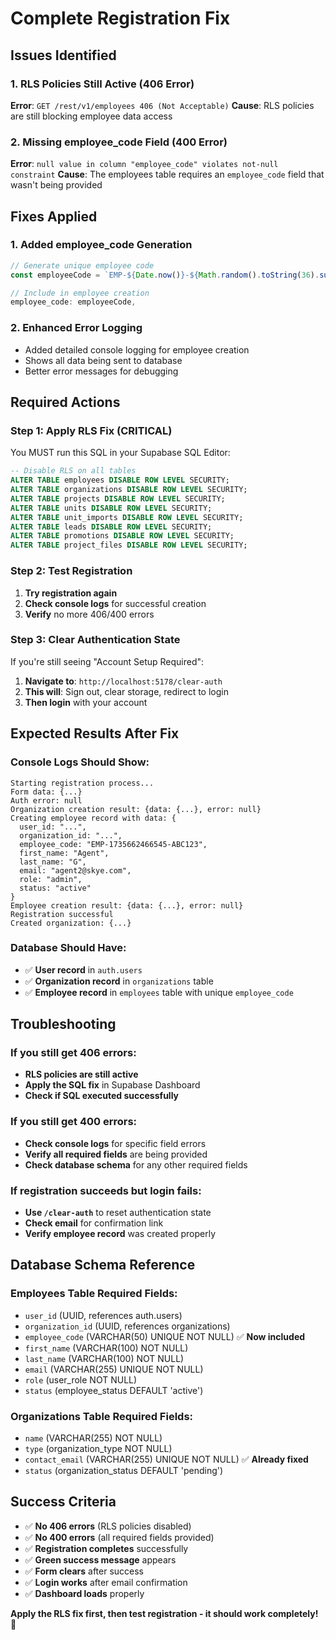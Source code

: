 # Complete Registration Fix

## Issues Identified

### 1. RLS Policies Still Active (406 Error)
**Error**: `GET /rest/v1/employees 406 (Not Acceptable)`
**Cause**: RLS policies are still blocking employee data access

### 2. Missing employee_code Field (400 Error)
**Error**: `null value in column "employee_code" violates not-null constraint`
**Cause**: The employees table requires an `employee_code` field that wasn't being provided

## Fixes Applied

### 1. Added employee_code Generation
```typescript
// Generate unique employee code
const employeeCode = `EMP-${Date.now()}-${Math.random().toString(36).substring(2, 8).toUpperCase()}`;

// Include in employee creation
employee_code: employeeCode,
```

### 2. Enhanced Error Logging
- Added detailed console logging for employee creation
- Shows all data being sent to database
- Better error messages for debugging

## Required Actions

### Step 1: Apply RLS Fix (CRITICAL)
You MUST run this SQL in your Supabase SQL Editor:

```sql
-- Disable RLS on all tables
ALTER TABLE employees DISABLE ROW LEVEL SECURITY;
ALTER TABLE organizations DISABLE ROW LEVEL SECURITY;
ALTER TABLE projects DISABLE ROW LEVEL SECURITY;
ALTER TABLE units DISABLE ROW LEVEL SECURITY;
ALTER TABLE unit_imports DISABLE ROW LEVEL SECURITY;
ALTER TABLE leads DISABLE ROW LEVEL SECURITY;
ALTER TABLE promotions DISABLE ROW LEVEL SECURITY;
ALTER TABLE project_files DISABLE ROW LEVEL SECURITY;
```

### Step 2: Test Registration
1. **Try registration again**
2. **Check console logs** for successful creation
3. **Verify** no more 406/400 errors

### Step 3: Clear Authentication State
If you're still seeing "Account Setup Required":
1. **Navigate to**: `http://localhost:5178/clear-auth`
2. **This will**: Sign out, clear storage, redirect to login
3. **Then login** with your account

## Expected Results After Fix

### Console Logs Should Show:
```
Starting registration process...
Form data: {...}
Auth error: null
Organization creation result: {data: {...}, error: null}
Creating employee record with data: {
  user_id: "...",
  organization_id: "...",
  employee_code: "EMP-1735662466545-ABC123",
  first_name: "Agent",
  last_name: "G",
  email: "agent2@skye.com",
  role: "admin",
  status: "active"
}
Employee creation result: {data: {...}, error: null}
Registration successful
Created organization: {...}
```

### Database Should Have:
- ✅ **User record** in `auth.users`
- ✅ **Organization record** in `organizations` table
- ✅ **Employee record** in `employees` table with unique `employee_code`

## Troubleshooting

### If you still get 406 errors:
- **RLS policies are still active**
- **Apply the SQL fix** in Supabase Dashboard
- **Check if SQL executed successfully**

### If you still get 400 errors:
- **Check console logs** for specific field errors
- **Verify all required fields** are being provided
- **Check database schema** for any other required fields

### If registration succeeds but login fails:
- **Use `/clear-auth`** to reset authentication state
- **Check email** for confirmation link
- **Verify employee record** was created properly

## Database Schema Reference

### Employees Table Required Fields:
- `user_id` (UUID, references auth.users)
- `organization_id` (UUID, references organizations)
- `employee_code` (VARCHAR(50) UNIQUE NOT NULL) ✅ **Now included**
- `first_name` (VARCHAR(100) NOT NULL)
- `last_name` (VARCHAR(100) NOT NULL)
- `email` (VARCHAR(255) UNIQUE NOT NULL)
- `role` (user_role NOT NULL)
- `status` (employee_status DEFAULT 'active')

### Organizations Table Required Fields:
- `name` (VARCHAR(255) NOT NULL)
- `type` (organization_type NOT NULL)
- `contact_email` (VARCHAR(255) UNIQUE NOT NULL) ✅ **Already fixed**
- `status` (organization_status DEFAULT 'pending')

## Success Criteria
- ✅ **No 406 errors** (RLS policies disabled)
- ✅ **No 400 errors** (all required fields provided)
- ✅ **Registration completes** successfully
- ✅ **Green success message** appears
- ✅ **Form clears** after success
- ✅ **Login works** after email confirmation
- ✅ **Dashboard loads** properly

**Apply the RLS fix first, then test registration - it should work completely!** 🎉
